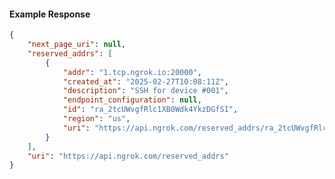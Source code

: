 <!-- Code generated for API Clients. DO NOT EDIT. -->

#### Example Response

```json
{
	"next_page_uri": null,
	"reserved_addrs": [
		{
			"addr": "1.tcp.ngrok.io:20000",
			"created_at": "2025-02-27T10:08:11Z",
			"description": "SSH for device #001",
			"endpoint_configuration": null,
			"id": "ra_2tcUWvgfRlc1XB0Wdk4YkzDGfSI",
			"region": "us",
			"uri": "https://api.ngrok.com/reserved_addrs/ra_2tcUWvgfRlc1XB0Wdk4YkzDGfSI"
		}
	],
	"uri": "https://api.ngrok.com/reserved_addrs"
}
```
